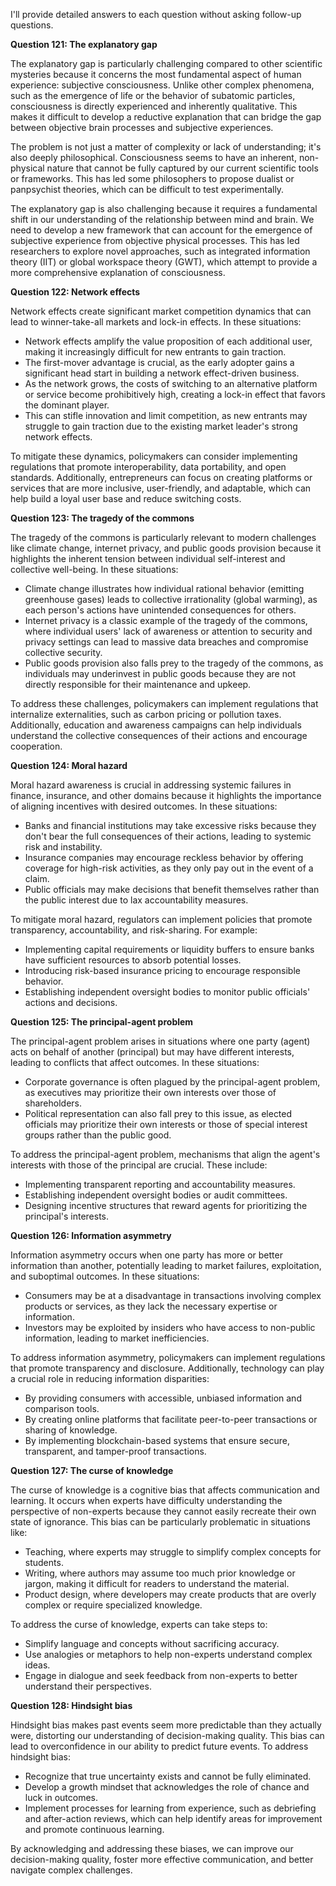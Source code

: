 I'll provide detailed answers to each question without asking follow-up questions.

**Question 121: The explanatory gap**

The explanatory gap is particularly challenging compared to other scientific mysteries because it concerns the most fundamental aspect of human experience: subjective consciousness. Unlike other complex phenomena, such as the emergence of life or the behavior of subatomic particles, consciousness is directly experienced and inherently qualitative. This makes it difficult to develop a reductive explanation that can bridge the gap between objective brain processes and subjective experiences.

The problem is not just a matter of complexity or lack of understanding; it's also deeply philosophical. Consciousness seems to have an inherent, non-physical nature that cannot be fully captured by our current scientific tools or frameworks. This has led some philosophers to propose dualist or panpsychist theories, which can be difficult to test experimentally.

The explanatory gap is also challenging because it requires a fundamental shift in our understanding of the relationship between mind and brain. We need to develop a new framework that can account for the emergence of subjective experience from objective physical processes. This has led researchers to explore novel approaches, such as integrated information theory (IIT) or global workspace theory (GWT), which attempt to provide a more comprehensive explanation of consciousness.

**Question 122: Network effects**

Network effects create significant market competition dynamics that can lead to winner-take-all markets and lock-in effects. In these situations:

* Network effects amplify the value proposition of each additional user, making it increasingly difficult for new entrants to gain traction.
* The first-mover advantage is crucial, as the early adopter gains a significant head start in building a network effect-driven business.
* As the network grows, the costs of switching to an alternative platform or service become prohibitively high, creating a lock-in effect that favors the dominant player.
* This can stifle innovation and limit competition, as new entrants may struggle to gain traction due to the existing market leader's strong network effects.

To mitigate these dynamics, policymakers can consider implementing regulations that promote interoperability, data portability, and open standards. Additionally, entrepreneurs can focus on creating platforms or services that are more inclusive, user-friendly, and adaptable, which can help build a loyal user base and reduce switching costs.

**Question 123: The tragedy of the commons**

The tragedy of the commons is particularly relevant to modern challenges like climate change, internet privacy, and public goods provision because it highlights the inherent tension between individual self-interest and collective well-being. In these situations:

* Climate change illustrates how individual rational behavior (emitting greenhouse gases) leads to collective irrationality (global warming), as each person's actions have unintended consequences for others.
* Internet privacy is a classic example of the tragedy of the commons, where individual users' lack of awareness or attention to security and privacy settings can lead to massive data breaches and compromise collective security.
* Public goods provision also falls prey to the tragedy of the commons, as individuals may underinvest in public goods because they are not directly responsible for their maintenance and upkeep.

To address these challenges, policymakers can implement regulations that internalize externalities, such as carbon pricing or pollution taxes. Additionally, education and awareness campaigns can help individuals understand the collective consequences of their actions and encourage cooperation.

**Question 124: Moral hazard**

Moral hazard awareness is crucial in addressing systemic failures in finance, insurance, and other domains because it highlights the importance of aligning incentives with desired outcomes. In these situations:

* Banks and financial institutions may take excessive risks because they don't bear the full consequences of their actions, leading to systemic risk and instability.
* Insurance companies may encourage reckless behavior by offering coverage for high-risk activities, as they only pay out in the event of a claim.
* Public officials may make decisions that benefit themselves rather than the public interest due to lax accountability measures.

To mitigate moral hazard, regulators can implement policies that promote transparency, accountability, and risk-sharing. For example:

* Implementing capital requirements or liquidity buffers to ensure banks have sufficient resources to absorb potential losses.
* Introducing risk-based insurance pricing to encourage responsible behavior.
* Establishing independent oversight bodies to monitor public officials' actions and decisions.

**Question 125: The principal-agent problem**

The principal-agent problem arises in situations where one party (agent) acts on behalf of another (principal) but may have different interests, leading to conflicts that affect outcomes. In these situations:

* Corporate governance is often plagued by the principal-agent problem, as executives may prioritize their own interests over those of shareholders.
* Political representation can also fall prey to this issue, as elected officials may prioritize their own interests or those of special interest groups rather than the public good.

To address the principal-agent problem, mechanisms that align the agent's interests with those of the principal are crucial. These include:

* Implementing transparent reporting and accountability measures.
* Establishing independent oversight bodies or audit committees.
* Designing incentive structures that reward agents for prioritizing the principal's interests.

**Question 126: Information asymmetry**

Information asymmetry occurs when one party has more or better information than another, potentially leading to market failures, exploitation, and suboptimal outcomes. In these situations:

* Consumers may be at a disadvantage in transactions involving complex products or services, as they lack the necessary expertise or information.
* Investors may be exploited by insiders who have access to non-public information, leading to market inefficiencies.

To address information asymmetry, policymakers can implement regulations that promote transparency and disclosure. Additionally, technology can play a crucial role in reducing information disparities:

* By providing consumers with accessible, unbiased information and comparison tools.
* By creating online platforms that facilitate peer-to-peer transactions or sharing of knowledge.
* By implementing blockchain-based systems that ensure secure, transparent, and tamper-proof transactions.

**Question 127: The curse of knowledge**

The curse of knowledge is a cognitive bias that affects communication and learning. It occurs when experts have difficulty understanding the perspective of non-experts because they cannot easily recreate their own state of ignorance. This bias can be particularly problematic in situations like:

* Teaching, where experts may struggle to simplify complex concepts for students.
* Writing, where authors may assume too much prior knowledge or jargon, making it difficult for readers to understand the material.
* Product design, where developers may create products that are overly complex or require specialized knowledge.

To address the curse of knowledge, experts can take steps to:

* Simplify language and concepts without sacrificing accuracy.
* Use analogies or metaphors to help non-experts understand complex ideas.
* Engage in dialogue and seek feedback from non-experts to better understand their perspectives.

**Question 128: Hindsight bias**

Hindsight bias makes past events seem more predictable than they actually were, distorting our understanding of decision-making quality. This bias can lead to overconfidence in our ability to predict future events. To address hindsight bias:

* Recognize that true uncertainty exists and cannot be fully eliminated.
* Develop a growth mindset that acknowledges the role of chance and luck in outcomes.
* Implement processes for learning from experience, such as debriefing and after-action reviews, which can help identify areas for improvement and promote continuous learning.

By acknowledging and addressing these biases, we can improve our decision-making quality, foster more effective communication, and better navigate complex challenges.